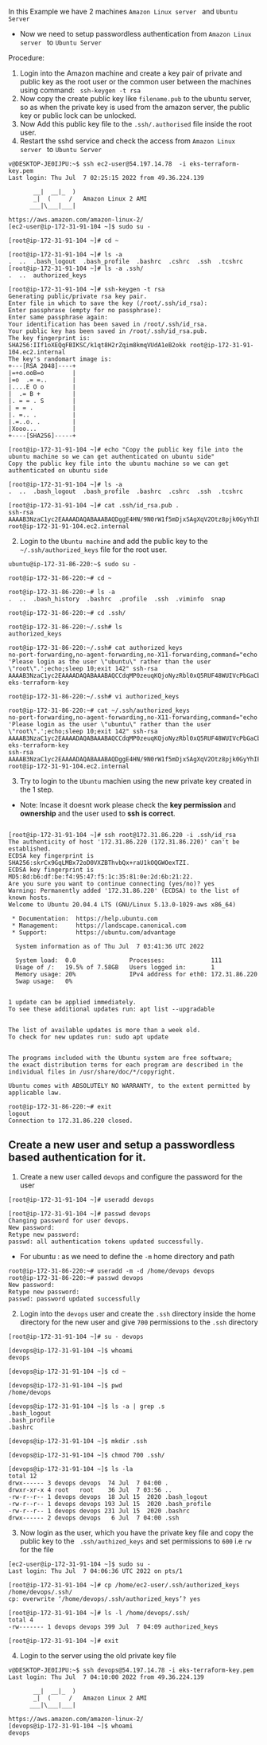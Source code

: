 In this Example we have 2 machines `Amazon Linux server ` and  `Ubuntu Server` 
- Now we need to setup passwordless authentication from `Amazon Linux server ` to  `Ubuntu Server`

Procedure:
1. Login into the Amazon machine and create a key pair of private and public key as the root user or the common user between the machines using command: ` ssh-keygen -t rsa`
2. Now copy the create public key like `filename.pub` to the ubuntu server, so as when the private key is used from the amazon server, the public key or public lock can be unlocked.
3. Now Add this public key file to the `.ssh/.authorised`  file inside the root user.
4. Restart the sshd service and check the access from  `Amazon Linux server ` to  `Ubuntu Server`

```
v@DESKTOP-JE0IJPU:~$ ssh ec2-user@54.197.14.78  -i eks-terraform-key.pem
Last login: Thu Jul  7 02:25:15 2022 from 49.36.224.139

       __|  __|_  )
       _|  (     /   Amazon Linux 2 AMI
      ___|\___|___|

https://aws.amazon.com/amazon-linux-2/
[ec2-user@ip-172-31-91-104 ~]$ sudo su -

[root@ip-172-31-91-104 ~]# cd ~

[root@ip-172-31-91-104 ~]# ls -a
.  ..  .bash_logout  .bash_profile  .bashrc  .cshrc  .ssh  .tcshrc
[root@ip-172-31-91-104 ~]# ls -a .ssh/
.  ..  authorized_keys

[root@ip-172-31-91-104 ~]# ssh-keygen -t rsa
Generating public/private rsa key pair.
Enter file in which to save the key (/root/.ssh/id_rsa):
Enter passphrase (empty for no passphrase):
Enter same passphrase again:
Your identification has been saved in /root/.ssh/id_rsa.
Your public key has been saved in /root/.ssh/id_rsa.pub.
The key fingerprint is:
SHA256:IIf1oXEQqFBIKSC/k1qt8H2rZqim8kmqVUdA1eB2okk root@ip-172-31-91-104.ec2.internal
The key's randomart image is:
+---[RSA 2048]----+
|=+o.ooB=o        |
|=o  .= =..       |
|....E O o        |
|  .= B +         |
|. = = . S        |
| = = .           |
|. =.. .          |
|.=..o. .         |
|Xooo...          |
+----[SHA256]-----+

[root@ip-172-31-91-104 ~]# echo "Copy the public key file into the ubuntu machine so we can get authenticated on ubuntu side"
Copy the public key file into the ubuntu machine so we can get authenticated on ubuntu side

[root@ip-172-31-91-104 ~]# ls -a
.  ..  .bash_logout  .bash_profile  .bashrc  .cshrc  .ssh  .tcshrc

[root@ip-172-31-91-104 ~]# cat .ssh/id_rsa.pub .
ssh-rsa AAAAB3NzaC1yc2EAAAADAQABAAABAQDggE4HN/9N0rW1f5mDjxSAgXqV2Otz8pjk0GyYhIE+wXPHZ/QmeGENlt59YMonEXBdZM+2xcZXlpL2anfiT6LwcIlBa5M6k9JJnWp0ZeK0Ge5IV8P28fNbrHfKGIgw2nuLALowPW1hyj3BdLSHg78b2Q2RGkIoGFM0b1d+GjkOpSLWnhFV6Tnaitjh3Mv7t/0Ntf1FWA5DjcQNU+E8ZP0iDxsy6iH/+TX9VyG0JaZMl6VO9t++PS1/dfcy4ha5UoFpwrkdjWtFV9KFnz6t7FnCoO+lB7xr4SC3rKmC9HeYXwwRP+Gcq/CL6bRyBTx/B8Zz5CubLnS/S8zjdghqc0mR root@ip-172-31-91-104.ec2.internal

```

2. Login to the `Ubuntu machine` and add the public key to the `~/.ssh/authorized_keys`  file for the root user.
```
ubuntu@ip-172-31-86-220:~$ sudo su -

root@ip-172-31-86-220:~# cd ~

root@ip-172-31-86-220:~# ls -a
.  ..  .bash_history  .bashrc  .profile  .ssh  .viminfo  snap

root@ip-172-31-86-220:~# cd .ssh/

root@ip-172-31-86-220:~/.ssh# ls
authorized_keys

root@ip-172-31-86-220:~/.ssh# cat authorized_keys
no-port-forwarding,no-agent-forwarding,no-X11-forwarding,command="echo 'Please login as the user \"ubuntu\" rather than the user \"root\".';echo;sleep 10;exit 142" ssh-rsa AAAAB3NzaC1yc2EAAAADAQABAAABAQCCdqMP0zeuqKQjoNyzRbl0xQ5RUF48WUIVcPbGaCbexPjamjymBCqd/AalhrADGv2MklsFUcLN6hjktqZwO7OlxM3F/5HHWKuvsU2aYPG8bIdbzcwgX8PGB5k34FzQOhZDO2rl2VY8iglmo+GXqqSYL/5krdTPtJ2HWkDY9UxGD4im/R7Y4s3kawYAEdS4NmB0Mjjqe5u6A/O1qZX4QhJ6UCLEFE3LJQjGhhJ/45sc/PQ3QlHHyGWWASZ/BP0aO5QYrSOkjx3bWh8tcOGWFHlnqgxyFefXQX87ID71UN/I/CuabRbD9QZbSO053Q8Ppt5DVUkgrGAUcaY85U7CWyiB eks-terraform-key

root@ip-172-31-86-220:~/.ssh# vi authorized_keys

root@ip-172-31-86-220:~# cat ~/.ssh/authorized_keys
no-port-forwarding,no-agent-forwarding,no-X11-forwarding,command="echo 'Please login as the user \"ubuntu\" rather than the user \"root\".';echo;sleep 10;exit 142" ssh-rsa AAAAB3NzaC1yc2EAAAADAQABAAABAQCCdqMP0zeuqKQjoNyzRbl0xQ5RUF48WUIVcPbGaCbexPjamjymBCqd/AalhrADGv2MklsFUcLN6hjktqZwO7OlxM3F/5HHWKuvsU2aYPG8bIdbzcwgX8PGB5k34FzQOhZDO2rl2VY8iglmo+GXqqSYL/5krdTPtJ2HWkDY9UxGD4im/R7Y4s3kawYAEdS4NmB0Mjjqe5u6A/O1qZX4QhJ6UCLEFE3LJQjGhhJ/45sc/PQ3QlHHyGWWASZ/BP0aO5QYrSOkjx3bWh8tcOGWFHlnqgxyFefXQX87ID71UN/I/CuabRbD9QZbSO053Q8Ppt5DVUkgrGAUcaY85U7CWyiB eks-terraform-key
ssh-rsa AAAAB3NzaC1yc2EAAAADAQABAAABAQDggE4HN/9N0rW1f5mDjxSAgXqV2Otz8pjk0GyYhIE+wXPHZ/QmeGENlt59YMonEXBdZM+2xcZXlpL2anfiT6LwcIlBa5M6k9JJnWp0ZeK0Ge5IV8P28fNbrHfKGIgw2nuLALowPW1hyj3BdLSHg78b2Q2RGkIoGFM0b1d+GjkOpSLWnhFV6Tnaitjh3Mv7t/0Ntf1FWA5DjcQNU+E8ZP0iDxsy6iH/+TX9VyG0JaZMl6VO9t++PS1/dfcy4ha5UoFpwrkdjWtFV9KFnz6t7FnCoO+lB7xr4SC3rKmC9HeYXwwRP+Gcq/CL6bRyBTx/B8Zz5CubLnS/S8zjdghqc0mR root@ip-172-31-91-104.ec2.internal
```

3. Try to login to the `Ubuntu` machien using the new private key created in the 1 step.
- Note: Incase it doesnt work please check the **key permission** and **ownership** and the user used to **ssh is correct**.
```

[root@ip-172-31-91-104 ~]# ssh root@172.31.86.220 -i .ssh/id_rsa
The authenticity of host '172.31.86.220 (172.31.86.220)' can't be established.
ECDSA key fingerprint is SHA256:skrCx9GqLMBx72oD0VXZBThvbQx+raU1kOQGWOexTZI.
ECDSA key fingerprint is MD5:8d:b6:df:be:f4:95:47:f5:1c:35:81:0e:2d:6b:21:22.
Are you sure you want to continue connecting (yes/no)? yes
Warning: Permanently added '172.31.86.220' (ECDSA) to the list of known hosts.
Welcome to Ubuntu 20.04.4 LTS (GNU/Linux 5.13.0-1029-aws x86_64)

 * Documentation:  https://help.ubuntu.com
 * Management:     https://landscape.canonical.com
 * Support:        https://ubuntu.com/advantage

  System information as of Thu Jul  7 03:41:36 UTC 2022

  System load:  0.0               Processes:             111
  Usage of /:   19.5% of 7.58GB   Users logged in:       1
  Memory usage: 20%               IPv4 address for eth0: 172.31.86.220
  Swap usage:   0%


1 update can be applied immediately.
To see these additional updates run: apt list --upgradable


The list of available updates is more than a week old.
To check for new updates run: sudo apt update


The programs included with the Ubuntu system are free software;
the exact distribution terms for each program are described in the
individual files in /usr/share/doc/*/copyright.

Ubuntu comes with ABSOLUTELY NO WARRANTY, to the extent permitted by
applicable law.

root@ip-172-31-86-220:~# exit
logout
Connection to 172.31.86.220 closed.
```


## Create a new user and setup a passwordless based authentication for it.
1. Create a new user called `devops` and configure the password for the user
```
[root@ip-172-31-91-104 ~]# useradd devops

[root@ip-172-31-91-104 ~]# passwd devops
Changing password for user devops.
New password:
Retype new password:
passwd: all authentication tokens updated successfully.
```
- For ubuntu : as we need to define the `-m`  home directory and path 
```
root@ip-172-31-86-220:~# useradd -m -d /home/devops devops
root@ip-172-31-86-220:~# passwd devops
New password:
Retype new password:
passwd: password updated successfully
```

2. Login into the `devops` user  and create the `.ssh`  directory inside the home directory for the new user and give `700` permissions to the `.ssh` directory
```
[root@ip-172-31-91-104 ~]# su - devops

[devops@ip-172-31-91-104 ~]$ whoami
devops

[devops@ip-172-31-91-104 ~]$ cd ~

[devops@ip-172-31-91-104 ~]$ pwd
/home/devops

[devops@ip-172-31-91-104 ~]$ ls -a | grep .s
.bash_logout
.bash_profile
.bashrc

[devops@ip-172-31-91-104 ~]$ mkdir .ssh

[devops@ip-172-31-91-104 ~]$ chmod 700 .ssh/

[devops@ip-172-31-91-104 ~]$ ls -la
total 12
drwx------ 3 devops devops  74 Jul  7 04:00 .
drwxr-xr-x 4 root   root    36 Jul  7 03:56 ..
-rw-r--r-- 1 devops devops  18 Jul 15  2020 .bash_logout
-rw-r--r-- 1 devops devops 193 Jul 15  2020 .bash_profile
-rw-r--r-- 1 devops devops 231 Jul 15  2020 .bashrc
drwx------ 2 devops devops   6 Jul  7 04:00 .ssh
```

3. Now login as the user, which you have the private key file and copy the  public key to the ` .ssh/authized_keys`  and set permissions to `600`  i.e `rw`  for the file
```
[ec2-user@ip-172-31-91-104 ~]$ sudo su -
Last login: Thu Jul  7 04:06:36 UTC 2022 on pts/1

[root@ip-172-31-91-104 ~]# cp /home/ec2-user/.ssh/authorized_keys /home/devops/.ssh/
cp: overwrite ‘/home/devops/.ssh/authorized_keys’? yes

[root@ip-172-31-91-104 ~]# ls -l /home/devops/.ssh/
total 4
-rw------- 1 devops devops 399 Jul  7 04:09 authorized_keys

[root@ip-172-31-91-104 ~]# exit
```

4. Login to the server using the old private key file
```
v@DESKTOP-JE0IJPU:~$ ssh devops@54.197.14.78 -i eks-terraform-key.pem
Last login: Thu Jul  7 04:10:00 2022 from 49.36.224.139

       __|  __|_  )
       _|  (     /   Amazon Linux 2 AMI
      ___|\___|___|

https://aws.amazon.com/amazon-linux-2/
[devops@ip-172-31-91-104 ~]$ whoami
devops
```